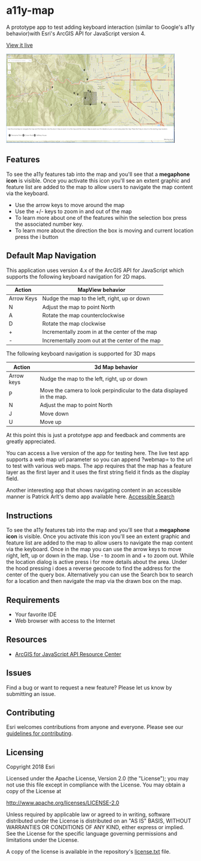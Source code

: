 # a11y-map
A prototype app to test adding keyboard interaction (similar to Google's a11y behavior)with Esri's ArcGIS API for JavaScript version 4. 


[View it live](https://esri.github.io/a11y-map/)

![App](a11y-map.png)

## Features
To see the a11y features tab into the map and you'll see that a **megaphone icon** is visible. Once you activate this icon you'll see an extent graphic and feature list are added to the map to allow users to navigate the map content via the keyboard. 
* Use the arrow keys to move around the map
* Use the +/- keys to zoom in and out of the map
* To learn more about one of the features wihin the selection box press the associated number key. 
* To learn more about the direction the box is moving and current location press the i button

## Default Map Navigation 
This application uses version 4.x of the ArcGIS API for JavaScript which supports the following keyboard navigation for 2D maps. 

| Action      | MapView behavior                                |
|-------------|-------------------------------------------------|
| Arrow Keys  | Nudge the map to the left, right, up or down    |
| N           | Adjust the map to point North                   |
| A           | Rotate the map counterclockwise                 |
| D           | Rotate the map clockwise                        |
| +           | Incrementally zoom in at the center of the map  |
| -           | Incrementally zoom out at the center of the map |


The following keyboard navigation is supported for 3D maps

| Action     | 3d Map behavior                                                         |
|------------|-------------------------------------------------------------------------|
| Arrow keys | Nudge the map to the left, right, up or down                            |
| P          | Move the camera to look perpindicular to the data displayed in the map. |
| N          | Adjust the map to point North                                           |
| J          | Move down                                                               |
| U          | Move up                                                                 |


At this point this is just a prototype app and feedback and comments are greatly appreciated. 

You can access a live version of the app for testing here. The live test app supports a web map url parameter so you can append ?webmap=<some web map id> to the url to test with various web maps. The app requires that the map has a feature layer as the first layer and it uses the first string field it finds as the display field. 


Another interesting app that shows navigating content in an accessible manner is Patrick Arlt's demo app available here. 
[Accessible Search](https://github.com/patrickarlt/accessible-js-api-app)

## Instructions

To see the a11y features tab into the map and you'll see that a **megaphone icon** is visible. Once you activate this icon you'll see an extent graphic and feature list are added to the map to allow users to navigate the map content via the keyboard.
Once in the map you can use the arrow keys to move right, left, up or down in the map. Use - to zoom in and + to zoom out. While the location dialog is active press i for more details about the area. Under the hood pressing i does a reverse geocode to find the address for the center of the query box. 
Alternatively you can use the Search box to search for a location and then navigate the map via the drawn box on the map.

## Requirements

* Your favorite IDE
* Web browser with access to the Internet

## Resources

* [ArcGIS for JavaScript API Resource Center](http://help.arcgis.com/en/webapi/javascript/arcgis/index.html)

## Issues

Find a bug or want to request a new feature?  Please let us know by submitting an issue.

## Contributing

Esri welcomes contributions from anyone and everyone. Please see our [guidelines for contributing](https://github.com/esri/contributing).

## Licensing
Copyright 2018 Esri

Licensed under the Apache License, Version 2.0 (the "License");
you may not use this file except in compliance with the License.
You may obtain a copy of the License at

   http://www.apache.org/licenses/LICENSE-2.0

Unless required by applicable law or agreed to in writing, software
distributed under the License is distributed on an "AS IS" BASIS,
WITHOUT WARRANTIES OR CONDITIONS OF ANY KIND, either express or implied.
See the License for the specific language governing permissions and
limitations under the License.

A copy of the license is available in the repository's [license.txt](LICENSE) file.
